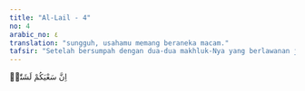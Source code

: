 ```yaml
---
title: "Al-Lail - 4"
no: 4
arabic_no: ٤
translation: "sungguh, usahamu memang beraneka macam."
tafsir: "Setelah bersumpah dengan dua-dua makhluk-Nya yang berlawanan jenis dan sifatnya, Allah menegaskan bahwa perbuatan atau tingkah laku manusia itu memang bermacam-macam. Perbedaan itu terjadi karena perbedaan kemauannya, apakah mengikuti potensi positifnya ataukah mengikuti potensi negatifnya."
---
```


اِنَّ سَعْيَكُمْ لَشَتّٰىۗ
